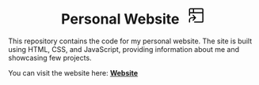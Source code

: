 <h1 align="center">
    <span style="padding-right: 10px"> Personal Website </span>
    <svg xmlns="http://www.w3.org/2000/svg" viewBox="0 0 24 24" width="35" height="35"><path d="M2 3.75C2 2.784 2.784 2 3.75 2h16.5c.966 0 1.75.784 1.75 1.75v16.5A1.75 1.75 0 0 1 20.25 22H9.75a.75.75 0 0 1 0-1.5h10.5a.25.25 0 0 0 .25-.25V9h-17v3A.75.75 0 0 1 2 12ZM9 7.5h11.5V3.75a.25.25 0 0 0-.25-.25H9Zm-5.5 0h4v-4H3.75a.25.25 0 0 0-.25.25Z"></path><path d="m9.308 14.5-2.104-2.236a.75.75 0 1 1 1.092-1.028l3.294 3.5a.75.75 0 0 1 0 1.028l-3.294 3.5a.75.75 0 1 1-1.092-1.028L9.308 16H6.09a2.59 2.59 0 0 0-2.59 2.59v2.66a.75.75 0 0 1-1.5 0v-2.66a4.09 4.09 0 0 1 4.09-4.09h3.218Z"></path></svg>
</h1>


This repository contains the code for my personal website. The site is built using HTML, CSS, and JavaScript, providing information about me and showcasing few projects.

You can visit the website here: [**Website**](https://mohamedfattouhy.github.io/website)
